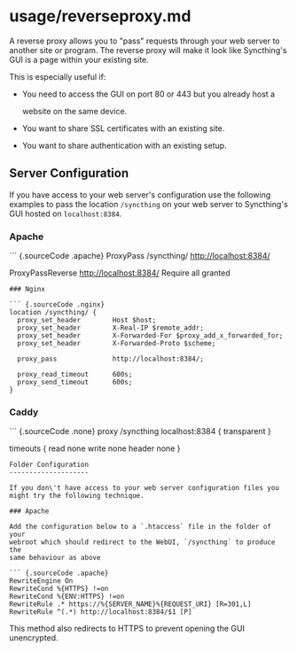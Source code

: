 # usage/reverseproxy.md

A reverse proxy allows you to \"pass\" requests through your web server to another site or program. The reverse proxy will make it look like Syncthing\'s GUI is a page within your existing site.

This is especially useful if:

* You need to access the GUI on port 80 or 443 but you already host a

  website on the same device.

* You want to share SSL certificates with an existing site.
* You want to share authentication with an existing setup.

## Server Configuration

If you have access to your web server\'s configuration use the following examples to pass the location `/syncthing` on your web server to Syncthing\'s GUI hosted on `localhost:8384`.

### Apache

\`\`\` {.sourceCode .apache} ProxyPass /syncthing/ [http://localhost:8384/](http://localhost:8384/)

 ProxyPassReverse [http://localhost:8384/](http://localhost:8384/) Require all granted

```text
### Nginx

``` {.sourceCode .nginx}
location /syncthing/ {
  proxy_set_header        Host $host;
  proxy_set_header        X-Real-IP $remote_addr;
  proxy_set_header        X-Forwarded-For $proxy_add_x_forwarded_for;
  proxy_set_header        X-Forwarded-Proto $scheme;

  proxy_pass              http://localhost:8384/;

  proxy_read_timeout      600s;
  proxy_send_timeout      600s;
}
```

### Caddy

\`\`\` {.sourceCode .none} proxy /syncthing localhost:8384 { transparent }

timeouts { read none write none header none }

```text
Folder Configuration
--------------------

If you don\'t have access to your web server configuration files you
might try the following technique.

### Apache

Add the configuration below to a `.htaccess` file in the folder of your
webroot which should redirect to the WebUI, `/syncthing` to produce the
same behaviour as above

``` {.sourceCode .apache}
RewriteEngine On
RewriteCond %{HTTPS} !=on
RewriteCond %{ENV:HTTPS} !=on
RewriteRule .* https://%{SERVER_NAME}%{REQUEST_URI} [R=301,L]
RewriteRule ^(.*) http://localhost:8384/$1 [P]
```

This method also redirects to HTTPS to prevent opening the GUI unencrypted.

